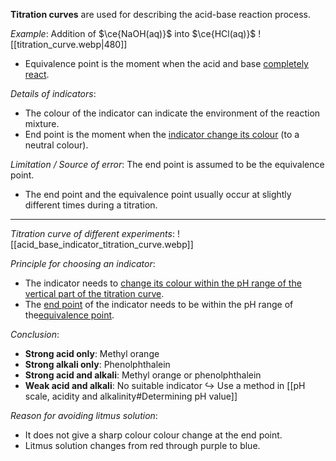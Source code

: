 **Titration curves** are used for describing the acid-base reaction process.

*Example*: Addition of $\ce{NaOH(aq)}$ into $\ce{HCl(aq)}$
![[titration_curve.webp|480]]
- <span class="hi-blue">Equivalence point</span> is the moment when the acid and base <u>completely react</u>.

*Details of indicators*:
- The colour of the indicator can indicate the environment of the reaction mixture.
- <span class="hi-blue">End point</span> is the moment when the <u>indicator change its colour</u> (to a neutral colour).

*Limitation / Source of error*: <span class="hi-green">The end point is assumed to be the equivalence point.</span>
- The end point and the equivalence point usually occur at slightly different times during a titration.

---

*Titration curve of different experiments*:
![[acid_base_indicator_titration_curve.webp]]

*Principle for choosing an indicator*:
- The indicator needs to <u>change its colour within the pH range of the vertical part of the titration curve</u>.
- The <u>end point</u> of the indicator needs to be within the pH range of the<u>equivalence point</u>.

*Conclusion*:
- **Strong acid only**: Methyl orange
- **Strong alkali only**: Phenolphthalein
- **Strong acid and alkali**: Methyl orange or phenolphthalein
- **Weak acid and alkali**: No suitable indicator
  ↪ Use a method in [[pH scale, acidity and alkalinity#Determining pH value]]

*Reason for avoiding litmus solution*:
- It <span class="hi-green">does not give a sharp colour colour change</span> at the <span class="hi-blue">end point</span>.
- Litmus solution changes from red through purple to blue.
